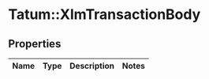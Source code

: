 # Tatum::XlmTransactionBody

## Properties
Name | Type | Description | Notes
------------ | ------------- | ------------- | -------------

